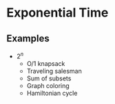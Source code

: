 # Exponential Time

## Examples

- $2^n$
  - O/1 knapsack
  - Traveling salesman
  - Sum of subsets
  - Graph coloring
  - Hamiltonian cycle
